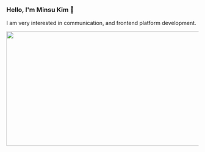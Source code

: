 
### Hello, I'm Minsu Kim 🌟<br/>
I am very interested in communication, and frontend platform development.


<a href="https://github.com/devxb/gitanimals">
<img
  src="https://render.gitanimals.org/farms/Gaic4o"
  width="600"
  height="300"
/>
</a>
